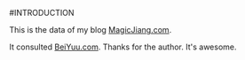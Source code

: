 #INTRODUCTION

This is the data of my blog [MagicJiang.com](http://MagicJiang.com).

It consulted [BeiYuu.com](http://beiyuu.com).
Thanks for the author. It's awesome.
